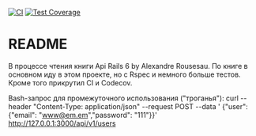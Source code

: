 [![CI](https://github.com/Lyams/book_api/actions/workflows/ci.yml/badge.svg)](https://github.com/Lyams/book_api/actions/workflows/ci.yml)
[![Test Coverage](https://codecov.io/gh/lyams/book_api/graph/badge.svg)](https://codecov.io/gh/lyams/book_api)
# README
В процессе чтения книги Api Rails 6 by Alexandre Rousesau.
По книге в основном иду в этом проекте, но с Rspec и немного
больше тестов. Кроме того прикрутил CI и Codecov.

Bash-запрос для промежуточного использования ("троганья"):
curl --header "Content-Type: application/json" --request POST --data ' {"user": {"email": "www@em.em","password": "111"}}' http://127.0.0.1:3000/api/v1/users